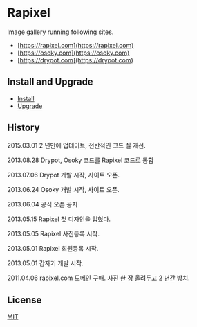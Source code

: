 # Rapixel

Image gallery running following sites.

* [https://rapixel.com](https://rapixel.com)
* [https://osoky.com](https://osoky.com)
* [https://drypot.com](https://drypot.com)


## Install and Upgrade

* [Install](INSTALL.md)
* [Upgrade](UPGRADE.md)


## History

2015.03.01 2 년만에 업데이트, 전반적인 코드 질 개선.

2013.08.28 Drypot, Osoky 코드를 Rapixel 코드로 통합

2013.07.06 Drypot 개발 시작, 사이트 오픈.

2013.06.24 Osoky 개발 시작, 사이트 오픈.

2013.06.04 공식 오픈 공지

2013.05.15 Rapixel 첫 디자인을 입혔다.

2013.05.05 Rapixel 사진등록 시작.

2013.05.01 Rapixel 회원등록 시작.

2013.05.01 갑자기 개발 시작.

2011.04.06 rapixel.com 도메인 구매. 사진 한 장 올려두고 2 년간 방치.


## License

[MIT](LICENSE)
